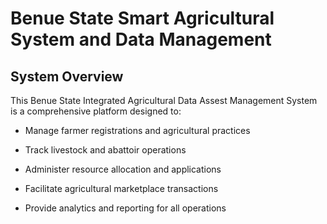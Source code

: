 # Benue State Smart Agricultural System and Data Management



## System Overview

This Benue State Integrated Agricultural Data Assest Management System is a comprehensive platform designed to:

- Manage farmer registrations and agricultural practices

- Track livestock and abattoir operations

- Administer resource allocation and applications

- Facilitate agricultural marketplace transactions

- Provide analytics and reporting for all operations